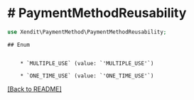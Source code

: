 # # PaymentMethodReusability


```php
use Xendit\PaymentMethod\PaymentMethodReusability;
```

    ## Enum

    
        * `MULTIPLE_USE` (value: `'MULTIPLE_USE'`)
    
        * `ONE_TIME_USE` (value: `'ONE_TIME_USE'`)
    

[[Back to README]](../../README.md)
